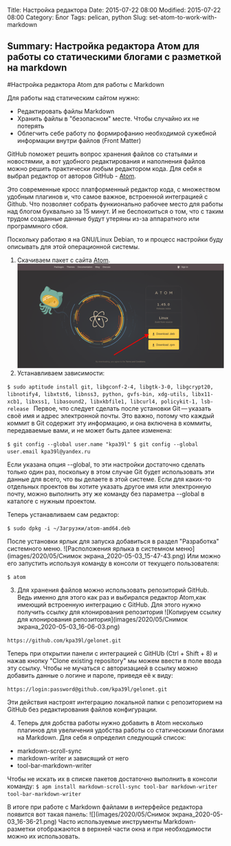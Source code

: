 Title: Настройка редактора
Date: 2015-07-22 08:00
Modified: 2015-07-22 08:00
Category: Блог
Tags: pelican, python
Slug: set-atom-to-work-with-markdown
<!-- Cover: images/flex-screenshot.png -->
Summary: Настройка редактора Атом для работы со статическими блогами с разметкой на markdown
---
#Настройка редактора Atom для работы с Markdown

Для работы над статическим сайтом нужно:
- Редактировать файлы Markdown
- Хранить файлы в "безопасном" месте. Чтобы случайно их не потерять
- Облегчить себе работу по формирофанию необходимой сужебной информации внутри файлов (Front Matter)

GitHub поможет решить вопрос хранения файлов со статьями и новостямии, а вот
удобного редактирования и наполнения файлов можно решить практически любым редактором
кода. Для себя я выбрал редактор от авторов GitHub - [Atom][75f0e641].

Это современные кросс платформенный редактор кода, с множеством удобным плагинов и, что самое важное, встроенной интеграцией с
Github. Что позволяет собрать функионально рабочее место для работы над блогом буквально
за 15 минут. И не беспокоиться о том, что с таким трудом созданные данные будут утеряны
из-за аппаратного или программного сбоя.

Поскольку работаю я на GNU/Linux Debian, то и процесс настройки буду описывать для этой операционной
системы.

1. Скачиваем пакет с сайта [Atom][75f0e641].
![Главная страница atom.io](images/2020/05/screenshot-atom.io-2020.05.03-15_33_48.png)      
2. Устанавливаем зависимости:

`$ sudo aptitude install git, libgconf-2-4, libgtk-3-0, libgcrypt20, libnotify4, libxtst6, libnss3, python, gvfs-bin, xdg-utils, libx11-xcb1, libxss1, libasound2, libxkbfile1, libcurl4, policykit-1, lsb-release
`
Первое, что следует сделать после установки Git — указать своё имя и адрес электронной почты. Это важно, потому что каждый коммит в Git содержит эту информацию, и она включена в коммиты, передаваемые вами, и не может быть далее изменена:

`$ git config --global user.name "kpa39l"
$ git config --global user.email kpa39l@yandex.ru
`

Если указана опция --global, то эти настройки достаточно сделать только один раз, поскольку в этом случае Git будет использовать эти данные для всего, что вы делаете в этой системе. Если для каких-то отдельных проектов вы хотите указать другое имя или электронную почту, можно выполнить эту же команду без параметра --global в каталоге с нужным проектом.

Теперь устанавливаем сам редактор:

`$ sudo dpkg -i ~/Загрузки/atom-amd64.deb`

После установки ярлык для запуска добавиться в раздел "Разработка" системного меню.
![Расположения ярлыка в системном меню](images/2020/05/Снимок экрана_2020-05-03_15-47-43.png)
Или можно его запустить используя команду в консоли от текущего пользователя:

`$ atom`

3. Для хранения файлов можно использовать репозиторий GitHub. Ведь именно для этого как раз и выбирался редактор Atom,как имеющий встроенную
интеграцию c GitHub. Для этого нужно получить ссылку для клонирования репозитория
![Копируем ссылку для клонирования репозитория](images/2020/05/Снимок экрана_2020-05-03_16-06-03.png)

`https://github.com/kpa39l/gelonet.git`

Теперь при открытии панели с интеграцией с GitHUb (Ctrl + Shift + 8) и нажав кнопку "Clone existing repository" мы можем ввести в поле ввода эту ссылку. Чтобы не мучаться с авторизацией в ссылку можно добавить данные о логине и пароле, приведя её к виду:

`https://login:password@github.com/kpa39l/gelonet.git`

Эти действия настроят интеграцию локальной папки с репозиторием на GitHub без редактирования
файлов конфигурации.

4. Теперь для добства работы нужно добавить в Atom несколько плагинов для увеличения удобства работы со статическими блогами на Markdown. Для себя я определил следующий список:
- markdown-scroll-sync
- markdown-writer и зависящий от него
- tool-bar-markdown-writer

Чтобы не искать их в списке пакетов достаточно выполнить в консоли команду:
`$ apm install markdown-scroll-sync tool-bar markdown-writer tool-bar-markdown-writer`

В итоге при работе с Markdown  файлами в интерфейсе редактора появится вот такая панель:
![](images/2020/05/Снимок экрана_2020-05-03_16-36-21.png)
Часто используемые инструменты Markdown-разметки отображаются в верхней части окна и при
необходимости можно их использовать.

  [75f0e641]: https://atom.io "Atom"
